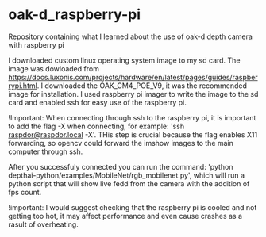 # oak-d_raspberry-pi
Repository containing what I learned about the use of oak-d depth camera with raspberry pi

I downloaded custom linux operating system image to my sd card. The image was dowloaded from https://docs.luxonis.com/projects/hardware/en/latest/pages/guides/raspberrypi.html. I downloaded the OAK_CM4_POE_V9, it was the recommended image for installation. I used raspberry pi imager to write the image to the sd card and enabled ssh for easy use of the raspberry pi.

!Important:
When connecting through ssh to the raspberry pi, it is important to add the flag -X when connecting, for example: 'ssh raspdor@raspdor.local -X'.
THis step is crucial because the flag enables X11 forwarding, so opencv could forward the imshow images to the main computer through ssh.

After you successfuly connected you can run the command: 'python depthai-python/examples/MobileNet/rgb_mobilenet.py', which will run a python script that will show live fedd from the camera with the addition of fps count.

!important: I would suggest checking that the raspberry pi is cooled and not getting too hot, it may affect performance and even cause crashes as a rasult of overheating.
